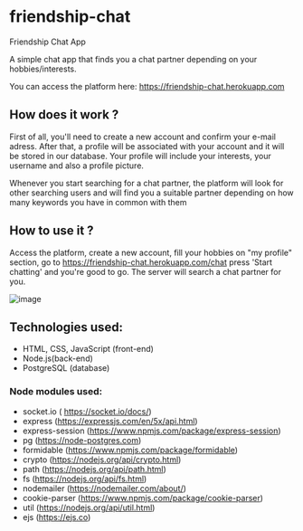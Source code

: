 # friendship-chat
Friendship Chat App

A simple chat app that finds you a chat partner depending on your hobbies/interests.

You can access the platform here: https://friendship-chat.herokuapp.com

## How does it work ?

First of all, you'll need to create a new account and confirm your e-mail adress. After that, a profile will be associated with your account and it will be stored in our database. Your profile will include your interests, your username and also a profile picture.

Whenever you start searching for a chat partner, the platform will look for other searching users and will find you a suitable partner depending on how many keywords you have in common with them


## How to use it ?
Access the platform, create a new account, fill your hobbies on "my profile" section, go to https://friendship-chat.herokuapp.com/chat press 'Start chatting' and you're good to go. The server will search a chat partner for you.

![image](https://camo.githubusercontent.com/0590f0683ecabf4f50463bdd18e1577bea995d33/68747470733a2f2f692e696d6775722e636f6d2f445566795375332e6a7067)

## Technologies used:
  - HTML, CSS, JavaScript (front-end)
  - Node.js(back-end)
  - PostgreSQL (database)
### Node modules used:
  - socket.io ( https://socket.io/docs/)
  - express (https://expressjs.com/en/5x/api.html)
  - express-session (https://www.npmjs.com/package/express-session)
  - pg (https://node-postgres.com)
  - formidable (https://www.npmjs.com/package/formidable)
  - crypto (https://nodejs.org/api/crypto.html)
  - path (https://nodejs.org/api/path.html)
  - fs (https://nodejs.org/api/fs.html)
  - nodemailer (https://nodemailer.com/about/)
  - cookie-parser (https://www.npmjs.com/package/cookie-parser)
  - util (https://nodejs.org/api/util.html)
  - ejs (https://ejs.co)
